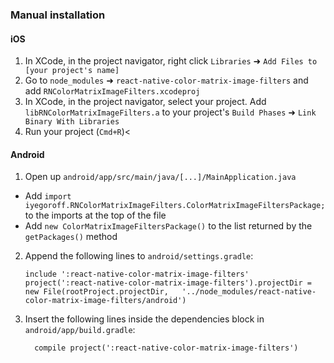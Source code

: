 ### Manual installation


#### iOS

1. In XCode, in the project navigator, right click `Libraries` ➜ `Add Files to [your project's name]`
2. Go to `node_modules` ➜ `react-native-color-matrix-image-filters` and add `RNColorMatrixImageFilters.xcodeproj`
3. In XCode, in the project navigator, select your project. Add `libRNColorMatrixImageFilters.a` to your project's `Build Phases` ➜ `Link Binary With Libraries`
4. Run your project (`Cmd+R`)<

#### Android

1. Open up `android/app/src/main/java/[...]/MainApplication.java`
  - Add `import iyegoroff.RNColorMatrixImageFilters.ColorMatrixImageFiltersPackage;` to the imports at the top of the file
  - Add `new ColorMatrixImageFiltersPackage()` to the list returned by the `getPackages()` method
2. Append the following lines to `android/settings.gradle`:
  	```
  	include ':react-native-color-matrix-image-filters'
  	project(':react-native-color-matrix-image-filters').projectDir = new File(rootProject.projectDir, 	'../node_modules/react-native-color-matrix-image-filters/android')
  	```
3. Insert the following lines inside the dependencies block in `android/app/build.gradle`:
  	```
      compile project(':react-native-color-matrix-image-filters')
  	```
